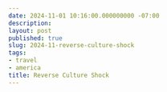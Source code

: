 ```yaml
---
date: 2024-11-01 10:16:00.000000000 -07:00
description:
layout: post
published: true
slug: 2024-11-reverse-culture-shock
tags:
- travel
- america
title: Reverse Culture Shock
---
```

